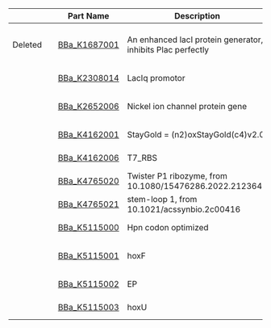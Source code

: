 | | | Part Name | Description | Part Type | Designer(s) | Length | |
|----|----|----|----|----|----|----|----|
| Deleted |  | [BBa_K1687001](https://parts.igem.org/Part:BBa_K1687001) | An enhanced lacI protein generator, inhibits Plac perfectly | Coding | 2015 SZMS iGEM, Yineng Zhou | Length:  1083 bp | basic |
| |  | [BBa_K2308014](https://parts.igem.org/Part:BBa_K2308014) | LacIq promotor | Regulatory | Yunpeng Dai | Length:  78 bp | basic |
| |  | [BBa_K2652006](https://parts.igem.org/Part:BBa_K2652006) | Nickel ion channel protein gene | Protein_Domain | Siyun Xiong | Length:  4926 bp | basic |
| |  | [BBa_K4162001](https://parts.igem.org/Part:BBa_K4162001) | StayGold = (n2)oxStayGold(c4)v2.0 | Coding | Weiwen Chen | Length:  711 bp | basic |
| |  | [BBa_K4162006](https://parts.igem.org/Part:BBa_K4162006) | T7_RBS | RBS | Weiwen Chen | Length:  17 bp | basic |
| |  | [BBa_K4765020](https://parts.igem.org/Part:BBa_K4765020) | Twister P1 ribozyme, from 10.1080/15476286.2022.2123640 | RNA | Siliang Zhan | Length:  44 bp | basic |
| |  | [BBa_K4765021](https://parts.igem.org/Part:BBa_K4765021) | stem-loop 1, from 10.1021/acssynbio.2c00416 | RNA | Siliang Zhan | Length:  20 bp | basic |
| |  | [BBa_K5115000](https://parts.igem.org/Part:BBa_K5115000) | Hpn codon optimized | Coding | Yi Shi | Length:  213 bp | basic |
| |  | [BBa_K5115001](https://parts.igem.org/Part:BBa_K5115001) | hoxF | Coding | Liyue Chen | Length:  1806 bp | basic |
| |  | [BBa_K5115002](https://parts.igem.org/Part:BBa_K5115002) | EP | Coding | Yi Shi | Length:  837 bp | basic |
| |  | [BBa_K5115003](https://parts.igem.org/Part:BBa_K5115003) | hoxU | Coding | Liyue Chen | Length:  705 bp | basic |

